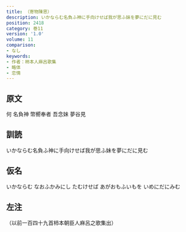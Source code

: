 ```yaml
---
title: （寄物陳思）
description: いかならむ名負ふ神に手向けせば我が思ふ妹を夢にだに見む
position: 2418
category: 巻11
version: '1.0'
volume: 11
comparison:
- なし
keywords:
- 作者：柿本人麻呂歌集
- 略体
- 恋情
---
```


## 原文

何 名負神 幣嚮奉者 吾念妹 夢谷見

## 訓読

いかならむ名負ふ神に手向けせば我が思ふ妹を夢にだに見む

## 仮名

いかならむ なおふかみにし たむけせば あがおもふいもを いめにだにみむ

## 左注

（以前一百四十九首柿本朝臣人麻呂之歌集出）
